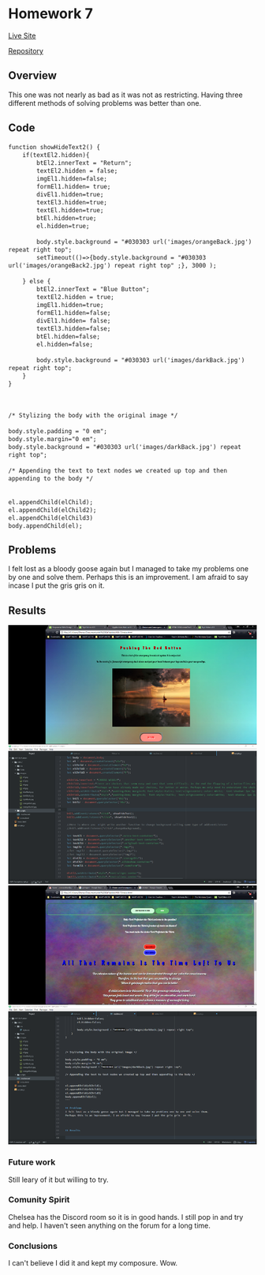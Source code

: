 # Homework 7

[Live Site](https://jonswallow.github.io/441-work/HW-7)

[Repository](https://github.com/JonSwallow/441-work/tree/master/HW-7)

## Overview

This one was not nearly as bad as it was not as restricting.
Having three different methods of solving problems was better than one.

## Code
```
function showHideText2() {
    if(textEl2.hidden){
        btEl2.innerText = "Return";
        textEl2.hidden = false;
        imgEl1.hidden=false;
        formEl1.hidden= true;
        divEl1.hidden=true;
        textEl3.hidden=true;
        textEl.hidden=true;
        btEl.hidden=true;
        el.hidden=true;

        body.style.background = "#030303 url('images/orangeBack.jpg') repeat right top";
        setTimeout(()=>{body.style.background = "#030303 url('images/orangeBack2.jpg') repeat right top" ;}, 3000 );

    } else {
        btEl2.innerText = "Blue Button";
        textEl2.hidden = true;
        imgEl1.hidden=true;
        formEl1.hidden=false;
        divEl1.hidden= false;
        textEl3.hidden=false;
        btEl.hidden=false;
        el.hidden=false;

        body.style.background = "#030303 url('images/darkBack.jpg') repeat right top";
    }
}



/* Stylizing the body with the original image */

body.style.padding = "0 em";
body.style.margin="0 em";
body.style.background = "#030303 url('images/darkBack.jpg') repeat right top";

/* Appending the text to text nodes we created up top and then appending to the body */


el.appendChild(elChild);
el.appendChild(elChild2);
el.appendChild(elChild3)
body.appendChild(el);
```

## Problems
I felt lost as a bloody goose again but I managed to take my problems one by one and solve them.
Perhaps this is an improvement. I am afraid to say incase I put the gris gris  on it.



## Results

![Screen1](images/b2.png)
![Screen2](images/b3.png)

### Future work
Still leary of it but willing to try.

### Comunity Spirit
Chelsea has the Discord room so it is in good hands. I still pop in and try and help.
I haven't seen anything on the forum for a long time.

### Conclusions

I can't believe I did it and kept my composure. Wow.
